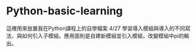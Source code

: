 # Python-basic-learning
這裡用來放置我在Python課程上的自學檔案
4/27 學習導入模組與導入的不同寫法，與如何引入子模組。應用面則是自建新模組並引入模組，改變模組中pi的輸出。
